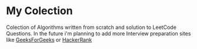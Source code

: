 # My Colection 

Colection of Algorithms written from scratch and solution to LeetCode Questions. In the future i'm planning to add more Interview preparation sites like [GeeksForGeeks](https://www.geeksforgeeks.org/) or [HackerRank](https://www.hackerrank.com/dashboard)